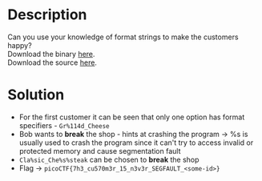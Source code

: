 # Description
Can you use your knowledge of format strings to make the customers happy?   
Download the binary [here](https://artifacts.picoctf.net/c_mimas/67/format-string-0).   
Download the source [here](https://artifacts.picoctf.net/c_mimas/67/format-string-0.c).


# Solution
- For the first customer it can be seen that only one option has format specifiers - `Gr%114d_Cheese`
- Bob wants to **break** the shop - hints at crashing the program -> %s is usually used to crash the program since it can't try to access invalid or protected memory and cause segmentation fault 
- `Cla%sic_Che%s%steak` can be chosen to **break** the shop
- Flag -> `picoCTF{7h3_cu570m3r_15_n3v3r_SEGFAULT_<some-id>}`
